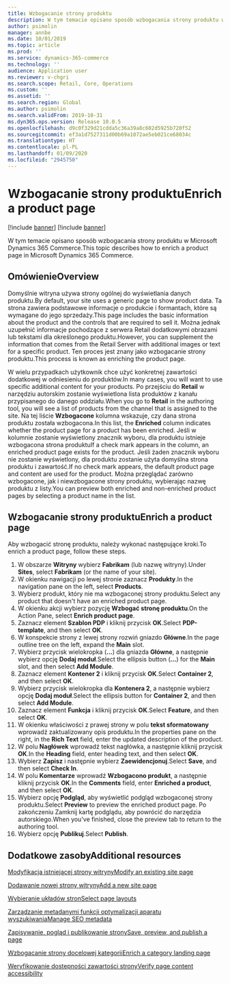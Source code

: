 ```yaml
---
title: Wzbogacanie strony produktu
description: W tym temacie opisano sposób wzbogacania strony produktu w Microsoft Dynamics 365 Commerce.
author: psimolin
manager: annbe
ms.date: 10/01/2019
ms.topic: article
ms.prod: ''
ms.service: dynamics-365-commerce
ms.technology: ''
audience: Application user
ms.reviewer: v-chgri
ms.search.scope: Retail, Core, Operations
ms.custom: ''
ms.assetid: ''
ms.search.region: Global
ms.author: psimolin
ms.search.validFrom: 2019-10-31
ms.dyn365.ops.version: Release 10.0.5
ms.openlocfilehash: d9c0f329d21cdda5c36a39a8c602d5925b720f52
ms.sourcegitcommit: ef3a1d7527311d00b69a1072ae5eb021ce68034c
ms.translationtype: HT
ms.contentlocale: pl-PL
ms.lasthandoff: 01/09/2020
ms.locfileid: "2945750"
---
```

# <a name="enrich-a-product-page"></a><span data-ttu-id="b43ef-103">Wzbogacanie strony produktu</span><span class="sxs-lookup"><span data-stu-id="b43ef-103">Enrich a product page</span></span>

[!include [banner](includes/preview-banner.md)]
[!include [banner](includes/banner.md)]

<span data-ttu-id="b43ef-104">W tym temacie opisano sposób wzbogacania strony produktu w Microsoft Dynamics 365 Commerce.</span><span class="sxs-lookup"><span data-stu-id="b43ef-104">This topic describes how to enrich a product page in Microsoft Dynamics 365 Commerce.</span></span>

## <a name="overview"></a><span data-ttu-id="b43ef-105">Omówienie</span><span class="sxs-lookup"><span data-stu-id="b43ef-105">Overview</span></span>

<span data-ttu-id="b43ef-106">Domyślnie witryna używa strony ogólnej do wyświetlania danych produktu.</span><span class="sxs-lookup"><span data-stu-id="b43ef-106">By default, your site uses a generic page to show product data.</span></span> <span data-ttu-id="b43ef-107">Ta strona zawiera podstawowe informacje o produkcie i formantach, które są wymagane do jego sprzedaży.</span><span class="sxs-lookup"><span data-stu-id="b43ef-107">This page includes the basic information about the product and the controls that are required to sell it.</span></span> <span data-ttu-id="b43ef-108">Można jednak uzupełnić informacje pochodzące z serwera Retail dodatkowymi obrazami lub tekstami dla określonego produktu.</span><span class="sxs-lookup"><span data-stu-id="b43ef-108">However, you can supplement the information that comes from the Retail Server with additional images or text for a specific product.</span></span> <span data-ttu-id="b43ef-109">Ten proces jest znany jako wzbogacanie strony produktu.</span><span class="sxs-lookup"><span data-stu-id="b43ef-109">This process is known as enriching the product page.</span></span>

<span data-ttu-id="b43ef-110">W wielu przypadkach użytkownik chce użyć konkretnej zawartości dodatkowej w odniesieniu do produktów.</span><span class="sxs-lookup"><span data-stu-id="b43ef-110">In many cases, you will want to use specific additional content for your products.</span></span> <span data-ttu-id="b43ef-111">Po przejściu do **Retail** w narzędziu autorskim zostanie wyświetlona lista produktów z kanału przypisanego do danego oddziału.</span><span class="sxs-lookup"><span data-stu-id="b43ef-111">When you go to **Retail** in the authoring tool, you will see a list of products from the channel that is assigned to the site.</span></span> <span data-ttu-id="b43ef-112">Na tej liście **Wzbogacone** kolumna wskazuje, czy dana strona produktu została wzbogacona.</span><span class="sxs-lookup"><span data-stu-id="b43ef-112">In this list, the **Enriched** column indicates whether the product page for a product has been enriched.</span></span> <span data-ttu-id="b43ef-113">Jeśli w kolumnie zostanie wyświetlony znacznik wyboru, dla produktu istnieje wzbogacona strona produktu</span><span class="sxs-lookup"><span data-stu-id="b43ef-113">If a check mark appears in the column, an enriched product page exists for the product.</span></span> <span data-ttu-id="b43ef-114">Jeśli żaden znacznik wyboru nie zostanie wyświetlony, dla produktu zostanie użyta domyślna strona produktu i zawartość.</span><span class="sxs-lookup"><span data-stu-id="b43ef-114">If no check mark appears, the default product page and content are used for the product.</span></span> <span data-ttu-id="b43ef-115">Można przeglądać zarówno wzbogacone, jak i niewzbogacone strony produktu, wybierając nazwę produktu z listy.</span><span class="sxs-lookup"><span data-stu-id="b43ef-115">You can preview both enriched and non-enriched product pages by selecting a product name in the list.</span></span>

## <a name="enrich-a-product-page"></a><span data-ttu-id="b43ef-116">Wzbogacanie strony produktu</span><span class="sxs-lookup"><span data-stu-id="b43ef-116">Enrich a product page</span></span>

<span data-ttu-id="b43ef-117">Aby wzbogacić stronę produktu, należy wykonać następujące kroki.</span><span class="sxs-lookup"><span data-stu-id="b43ef-117">To enrich a product page, follow these steps.</span></span>

1. <span data-ttu-id="b43ef-118">W obszarze **Witryny** wybierz **Fabrikam** (lub nazwę witryny).</span><span class="sxs-lookup"><span data-stu-id="b43ef-118">Under **Sites**, select **Fabrikam** (or the name of your site).</span></span>
1. <span data-ttu-id="b43ef-119">W okienku nawigacji po lewej stronie zaznacz **Produkty**.</span><span class="sxs-lookup"><span data-stu-id="b43ef-119">In the navigation pane on the left, select **Products**.</span></span>
1. <span data-ttu-id="b43ef-120">Wybierz produkt, który nie ma wzbogaconej strony produktu.</span><span class="sxs-lookup"><span data-stu-id="b43ef-120">Select any product that doesn't have an enriched product page.</span></span>
1. <span data-ttu-id="b43ef-121">W okienku akcji wybierz pozycję **Wzbogać stronę produktu**.</span><span class="sxs-lookup"><span data-stu-id="b43ef-121">On the Action Pane, select **Enrich product page**.</span></span>
1. <span data-ttu-id="b43ef-122">Zaznacz element **Szablon PDP** i kliknij przycisk **OK**.</span><span class="sxs-lookup"><span data-stu-id="b43ef-122">Select **PDP-template**, and then select **OK**.</span></span>
1. <span data-ttu-id="b43ef-123">W konspekcie strony z lewej strony rozwiń gniazdo **Główne**.</span><span class="sxs-lookup"><span data-stu-id="b43ef-123">In the page outline tree on the left, expand the **Main** slot.</span></span>
1. <span data-ttu-id="b43ef-124">Wybierz przycisk wielokropka (**...**) dla gniazda **Główne**, a następnie wybierz opcję **Dodaj moduł**.</span><span class="sxs-lookup"><span data-stu-id="b43ef-124">Select the ellipsis button (**...**) for the **Main** slot, and then select **Add Module**.</span></span>
1. <span data-ttu-id="b43ef-125">Zaznacz element **Kontener 2** i kliknij przycisk **OK**.</span><span class="sxs-lookup"><span data-stu-id="b43ef-125">Select **Container 2**, and then select **OK**.</span></span>
1. <span data-ttu-id="b43ef-126">Wybierz przycisk wielokropka dla **Kontenera 2**, a następnie wybierz opcję **Dodaj moduł**.</span><span class="sxs-lookup"><span data-stu-id="b43ef-126">Select the ellipsis button for **Container 2**, and then select **Add Module**.</span></span>
1. <span data-ttu-id="b43ef-127">Zaznacz element **Funkcja** i kliknij przycisk **OK**.</span><span class="sxs-lookup"><span data-stu-id="b43ef-127">Select **Feature**, and then select **OK**.</span></span>
1. <span data-ttu-id="b43ef-128">W okienku właściwości z prawej strony w polu **tekst sformatowany** wprowadź zaktualizowany opis produktu.</span><span class="sxs-lookup"><span data-stu-id="b43ef-128">In the properties pane on the right, in the **Rich Text** field, enter the updated description of the product.</span></span>
1. <span data-ttu-id="b43ef-129">W polu **Nagłówek** wprowadź tekst nagłówka, a następnie kliknij przycisk **OK**.</span><span class="sxs-lookup"><span data-stu-id="b43ef-129">In the **Heading** field, enter heading text, and then select **OK**.</span></span>
1. <span data-ttu-id="b43ef-130">Wybierz **Zapisz** i następnie wybierz **Zaewidencjonuj**.</span><span class="sxs-lookup"><span data-stu-id="b43ef-130">Select **Save**, and then select **Check In**.</span></span>
1. <span data-ttu-id="b43ef-131">W polu **Komentarze** wprowadź **Wzbogacono produkt**, a następnie kliknij przycisk **OK**.</span><span class="sxs-lookup"><span data-stu-id="b43ef-131">In the **Comments** field, enter **Enriched a product**, and then select **OK**.</span></span>
1. <span data-ttu-id="b43ef-132">Wybierz opcję **Podgląd**, aby wyświetlić podgląd wzbogaconej strony produktu.</span><span class="sxs-lookup"><span data-stu-id="b43ef-132">Select **Preview** to preview the enriched product page.</span></span> <span data-ttu-id="b43ef-133">Po zakończeniu Zamknij kartę podglądu, aby powrócić do narzędzia autorskiego.</span><span class="sxs-lookup"><span data-stu-id="b43ef-133">When you've finished, close the preview tab to return to the authoring tool.</span></span>
1. <span data-ttu-id="b43ef-134">Wybierz opcję **Publikuj**.</span><span class="sxs-lookup"><span data-stu-id="b43ef-134">Select **Publish**.</span></span>

## <a name="additional-resources"></a><span data-ttu-id="b43ef-135">Dodatkowe zasoby</span><span class="sxs-lookup"><span data-stu-id="b43ef-135">Additional resources</span></span>

[<span data-ttu-id="b43ef-136">Modyfikacja istniejącej strony witryny</span><span class="sxs-lookup"><span data-stu-id="b43ef-136">Modify an existing site page</span></span>](modify-existing-page.md)

[<span data-ttu-id="b43ef-137">Dodawanie nowej strony witryny</span><span class="sxs-lookup"><span data-stu-id="b43ef-137">Add a new site page</span></span>](add-new-page.md)

[<span data-ttu-id="b43ef-138">Wybieranie układów stron</span><span class="sxs-lookup"><span data-stu-id="b43ef-138">Select page layouts</span></span>](select-page-layouts.md)

[<span data-ttu-id="b43ef-139">Zarządzanie metadanymi funkcji optymalizacji aparatu wyszukiwania</span><span class="sxs-lookup"><span data-stu-id="b43ef-139">Manage SEO metadata</span></span>](manage-seo-metadata.md)

[<span data-ttu-id="b43ef-140">Zapisywanie, pogląd i publikowanie strony</span><span class="sxs-lookup"><span data-stu-id="b43ef-140">Save, preview, and publish a page</span></span>](save-preview-publish-page.md)

[<span data-ttu-id="b43ef-141">Wzbogacanie strony docelowej kategorii</span><span class="sxs-lookup"><span data-stu-id="b43ef-141">Enrich a category landing page</span></span>](enrich-category-page.md)

[<span data-ttu-id="b43ef-142">Weryfikowanie dostępności zawartości strony</span><span class="sxs-lookup"><span data-stu-id="b43ef-142">Verify page content accessibility</span></span>](verify-accessibility.md)
